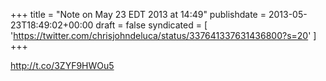 +++
title = "Note on May 23 EDT 2013 at 14:49"
publishdate = 2013-05-23T18:49:02+00:00
draft = false
syndicated = [ 'https://twitter.com/chrisjohndeluca/status/337641337631436800?s=20' ]
+++

http://t.co/3ZYF9HWOu5
